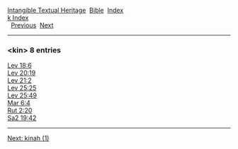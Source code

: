 [Intangible Textual Heritage](../../index)  [Bible](../index) 
[Index](index)   
[k Index](_k_)  
  [Previous](c06460)  [Next](c06462) 

------------------------------------------------------------------------

### &lt;kin&gt; 8 entries

[Lev 18:6](../kjv/lev018.htm#006)  
[Lev 20:19](../kjv/lev020.htm#019)  
[Lev 21:2](../kjv/lev021.htm#002)  
[Lev 25:25](../kjv/lev025.htm#025)  
[Lev 25:49](../kjv/lev025.htm#049)  
[Mar 6:4](../kjv/mar006.htm#004)  
[Rut 2:20](../kjv/rut002.htm#020)  
[Sa2 19:42](../kjv/sa2019.htm#042)  

------------------------------------------------------------------------

[Next: kinah (1)](c06462)

